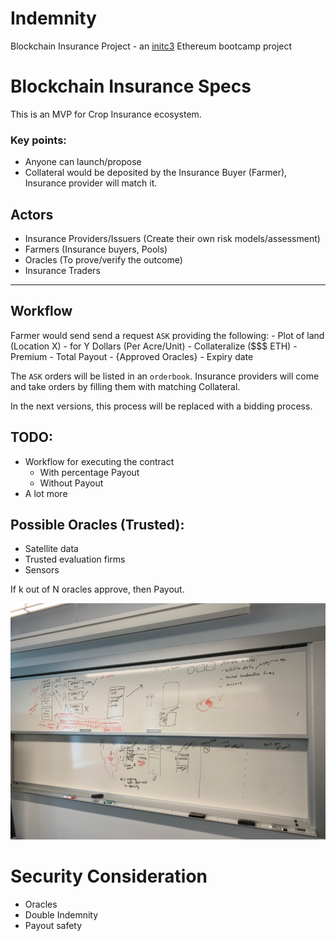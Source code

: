 # Indemnity
Blockchain Insurance Project - an [initc3](https://www.initc3.org/events/2019-06-10-IC3-Blockchain-Boot-Camp.html) Ethereum bootcamp project


# Blockchain Insurance Specs

This is an MVP for Crop Insurance ecosystem.

### Key points:
- Anyone can launch/propose
- Collateral would be deposited by the Insurance Buyer (Farmer), Insurance provider will match it. 

## Actors
- Insurance Providers/Issuers (Create their own risk models/assessment)
- Farmers (Insurance buyers, Pools)
- Oracles (To prove/verify the outcome)
- Insurance Traders

-------------------------------

## Workflow

Farmer would send send a request `ASK` providing the following:
    - Plot of land (Location X)
      - for Y Dollars (Per Acre/Unit)
    - Collateralize ($$$ ETH)
    - Premium 
    - Total Payout
    - {Approved Oracles}
    - Expiry date

The `ASK` orders will be listed in an `orderbook`. Insurance providers will come and take orders by filling them with matching Collateral. 

In the next versions, this process will be replaced with a bidding process.



## TODO:
- Workflow for executing the contract
  - With percentage Payout
  - Without Payout
- A lot more


## Possible Oracles (Trusted):
- Satellite data
- Trusted evaluation firms
- Sensors

If k out of N oracles approve, then Payout. 


![Board V 0.0.1](assets/img/board-1.jpg "Board V 0.0.1")



# Security Consideration
- Oracles 
- Double Indemnity
- Payout safety







